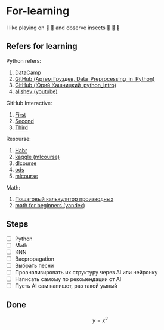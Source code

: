 # For-learning

I like playing on :guitar: :drum: and observe insects :bug: :butterfly: :bee:

## Refers for learning

Python refers:
  1. [DataCamp](https://campus.datacamp.com/courses/intro-to-python-for-data-science/chapter-1-python-basics?ex=1)
  2. [GitHub (Артем Груздев, Data_Preprocessing_in_Python)](https://github.com/Gewissta/Data_Preprocessing_in_Python/tree/main/code)
  3. [GitHub (Юрий Кашницкий, python_intro)](https://github.com/Yorko/python_intro/blob/9b8b6017ad3f44b99fb6d30c9e4f6c3ef2682ee1/index.ipynb)
  4. [alishev (youtube)](https://www.youtube.com/@alishevN/playlists)
  
GitHub Interactive:
  1. [First](https://learngitbranching.js.org/?locale=ru_RU)
  2. [Second](https://www.webfx.com/blog/web-design/interactive-git-tutorials/)
  3. [Third](https://githowto.com/)

Resourse:
  1. [Habr](https://habr.com/ru/company/ods/blog/322626/)
  2. [kaggle (mlcourse)](https://www.kaggle.com/datasets/kashnitsky/mlcourse)
  3. [dlcourse](https://dlcourse.ai/)
  4. [ods](https://ods.ai/tracks)
  5. [mlcourse](https://mlcourse.ai/book/index.html)

Math:
  1. [Пошаговый калькулятор производных](https://mathdf.com/der/ru/)
  2. [math for beginners (yandex)](https://drive.google.com/file/d/1Gy4HiLDDkhJ0Ytd9dX4N4BKNnZ0Pjnxc/view?usp=sharing)


## Steps
- [ ] Python
- [ ] Math
- [ ] KNN
- [ ] Bacpropagation
- [ ] Выбрать песни
- [ ] Проанализировать их структуру через AI или нейронку
- [ ] Написать самому по рекомендации от AI
- [ ] Пусть AI сам напишет, раз такой умный

## Done

$$ y=x^2 $$
